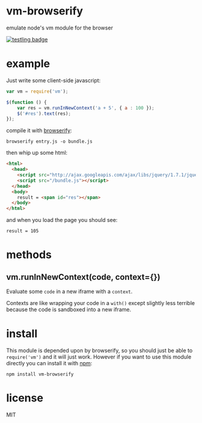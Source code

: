 # vm-browserify

emulate node's vm module for the browser

[![testling badge](https://ci.testling.com/substack/vm-browserify.png)](https://ci.testling.com/substack/vm-browserify)

# example

Just write some client-side javascript:

``` js
var vm = require('vm');

$(function () {
    var res = vm.runInNewContext('a + 5', { a : 100 });
    $('#res').text(res);
});
```

compile it with [browserify](http://github.com/substack/node-browserify):

```
browserify entry.js -o bundle.js
```

then whip up some html:

``` html
<html>
  <head>
    <script src="http://ajax.googleapis.com/ajax/libs/jquery/1.7.1/jquery.min.js"></script>
    <script src="/bundle.js"></script>
  </head>
  <body>
    result = <span id="res"></span>
  </body>
</html>
```

and when you load the page you should see:

```
result = 105
```

# methods

## vm.runInNewContext(code, context={})

Evaluate some `code` in a new iframe with a `context`.

Contexts are like wrapping your code in a `with()` except slightly less terrible
because the code is sandboxed into a new iframe.

# install

This module is depended upon by browserify, so you should just be able to
`require('vm')` and it will just work. However if you want to use this module
directly you can install it with [npm](http://npmjs.org):

```
npm install vm-browserify
```

# license

MIT
